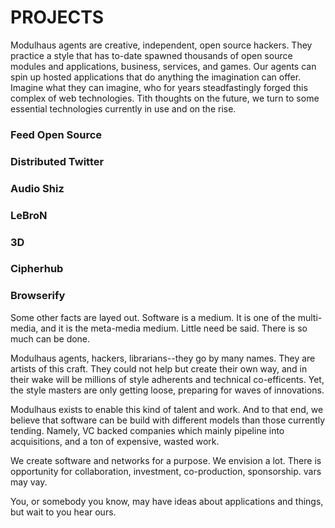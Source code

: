 #  PROJECTS

Modulhaus agents are creative, independent, open source hackers.  They practice a style that has to-date spawned thousands of open source modules and applications, business, services, and games.  Our agents can spin up hosted applications that do anything the imagination can offer.   Imagine what they can imagine, who for years steadfastingly forged this complex of web technologies.  Tith thoughts on the future, we turn to some essential technologies currently in use and on the rise.

### Feed Open Source
### Distributed Twitter
### Audio Shiz
### LeBroN
### 3D
### Cipherhub
### Browserify

Some other facts are layed out.  Software is a medium.  It is one of the multi-media, and it is the meta-media medium.  Little need be said.  There is so much can be done.

Modulhaus agents, hackers, librarians--they go by many names.  They are artists of this craft.  They could not help but create their own way, and in their wake will be millions of style adherents and technical co-efficents.  Yet, the style masters are only getting loose, preparing for waves of innovations.

Modulhaus exists to enable this kind of talent and work.  And to that end, we believe that software can be build with different models than those currently tending.  Namely, VC backed companies which mainly pipeline into acquisitions, and a ton of expensive, wasted work.

We create software and networks for a purpose.  We envision a lot.  There is opportunity for collaboration, investment, co-production, sponsorship.  vars may vay.  

You, or somebody you know, may have ideas about applications and things, but wait to you hear ours. 

